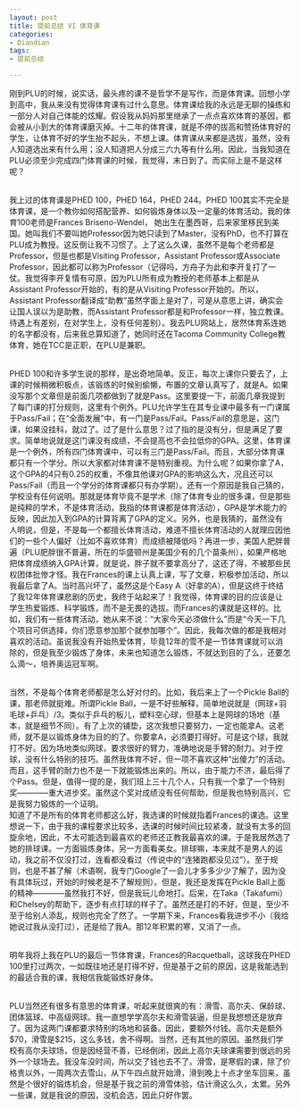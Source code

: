 ```yaml
---
layout: post
title: 提前总结 VI 体育课
categories:
- Diandian
tags:
- 提前总结

---
```

<p>刚到PLU的时候，说实话，最头疼的课不是哲学不是写作，而是体育课。回想小学到高中，我从来没有觉得体育课有过什么意思。体育课给我的永远是无聊的操练和一部分人对自己体能的炫耀。假设我从妈妈那里继承了一点点喜欢体育的基因，都会被从小到大的体育课磨灭掉。十二年的体育课，就是不停的拔高和赞扬体育好的学生，让体育不好的学生抬不起头，不想上课。体育课从来都是选拔，虽然，没有人知道选出来有什么用；没人知道把人分成三六九等有什么用。因此，当我知道在PLU必须至少完成四门体育课的时候，我觉得，末日到了。而实际上是不是这样呢？</p>
<p><br />我上过的体育课是PHED 100，PHED 164，PHED 244。PHED 100其实不完全是体育课，是一个教你如何搭配营养、如何锻炼身体以及一定量的体育活动。我的体育100老师是Frances Briseno-Wendel， 她出生在墨西哥，后来家里移民到美国。她叫我们不要叫她Professor因为她只读到了Master，没有PhD，也不打算在PLU成为教授。这反倒让我不习惯了。上了这么久课，虽然不是每个老师都是Professor，但是也都是Visiting Professor，Assistant Professor或Associate Professor，因此都可以称为Professor（记得吗，方舟子为此和李开复打了一仗。我觉得李开复情有可原，因为PLU所有成为教授的老师基本上都是从Assistant Professor开始的，有的是从Visiting Professor开始的。所以，Assistant Professor翻译成“助教”虽然字面上是对了，可是从意思上讲，确实会让国人误以为是助教，而Assistant Professor都是和Professor一样，独立教课。待遇上有差别，在对学生上，没有任何差别）。我去PLU网站上，居然体育系连她的名字都没有，后来我总算知道了，她同时还在Tacoma Community College教体育，她在TCC是正职，在PLU是兼职。</p>
<p><br />PHED 100和许多学生说的那样，是出奇地简单。反正，每次上课你只要去了，上课的时候稍微积极点，该锻炼的时候别偷懒，布置的文章认真写了，就是A。如果没写那个文章但是前面几项都做到了就是Pass。这里要提一下，前面几章我提到了每门课的打分规则，这里有个例外。PLU允许学生在其专业课中最多有一门课属于Pass/Fail；在“全面发展”中，有一门是Pass/Fail。Pass/Fail的意思是，这门课，如果没挂科，就过了。过了是什么意思？过了指的是没有分，但是满足了要求。简单地说就是这门课没有成绩，不会提高也不会拉低你的GPA。这里，体育课是一个例外，所有四门体育课中，可以有三门是Pass/Fail。而且，大部分体育课都只有一个学分。所以大家都对体育课不是特别重视。为什么呢？如果你拿了A，这个GPA的4只有0.25的权重，不像其他课对GPA的影响这么大，况且还可以Pass/Fail（而且一个学分的体育课都只有办学期）。还有一个原因是我自己猜的，学校没有任何说明。那就是体育毕竟不是学术（除了体育专业的很多课，但是那些是纯粹的学术，不是体育活动，我指的体育课都是体育活动），GPA是学术能力的反映，因此加入到GPA的计算背离了GPA的定义。另外，也是我猜的，虽然没有人明说，但是，不是每一个都擅长体育活动，难道不擅长体育活动的人就理应因他们的一些个人偏好（比如不喜欢体育）而成绩被降低吗？再进一步，美国人肥胖普遍（PLU肥胖很不普遍，所在的华盛顿州是美国少有的几个苗条州），如果严格地把体育成绩纳入GPA计算，就是说，胖子就不要拿高分了，这还了得，不被那些民权团体批惨才怪。我在Frances的课上认真上课，写了文章，积极参加活动，所以我最后拿了A。当时高兴坏了，虽然这是个Easy A（好拿的A），但是这终于终结了我12年体育课悲剧的历史，我终于站起来了！我觉得，体育课的目的应该是让学生热爱锻炼、科学锻炼，而不是无畏的选拔。而Frances的课就是这样的。比如，我们有一些体育活动，她从来不说：“大家今天必须做什么”而是“今天一下几个项目可供选择，你们愿意参加那个就参加哪个”。因此，我每次做的都是我相对喜欢的活动。虽说我没有开始热爱体育，毕竟12年的雪不是一节体育课就可以消除的，但是我至少锻炼了身体，未来也知道怎么锻炼，不就达到目的了么，还要怎么滴～，培养奥运冠军啊。</p>
<p><br />当然，不是每个体育老师都是怎么好对付的。比如，我后来上了一个Pickle Ball的课，那老师就挺难。所谓Pickle Ball，一是不好些解释，简单地说就是（网球+羽毛球+乒乓）/3。类似于乒乓的板儿，塑料空心球，但基本上是网球的场地（基本，就是细节不同）。有了上次的铺垫，这次我想只要努力，一定也能拿A。这老师，就不是以锻炼身体为目的的了。你要拿A，必须要打得好。可是这个球，我就打不好。因为场地类似网球，要求很好的臂力，准确地说是手臂的耐力。对于控球，没有什么特别的技巧。虽然我体育不好，但一项不喜欢这种“出傻力”的活动。而且，这手臂的耐力也不是一下就能锻炼出来的。所以，由于能力不济，最后得了个Pass。但是，值得一提的是，我们班上三十几个人，只有我一个拿了一个特别奖————重大进步奖。虽然这个奖对成绩没有任何帮助，但是我也特别高兴，它是我努力锻炼的一个证明。<br />知道了不是所有的体育老师都这么好，我选课的时候就指着Frances的课选。这里想说一下，由于我的课程要求比较多，选课的时候时间比较紧凑，就没有太多的回旋余地，因此，不太可能选到最喜欢的老师还正教我最喜欢的课。于是我居然选了她的排球课。一方面锻炼身体，另一方面看美女。排球嘛，本来就不是男人的运动，我之前不仅没打过，连看都没看过（传说中的“连猪跑都没见过”）。至于规则，也是不甚了解（术语啊，我专门Google了一会儿才多多少少了解了，因为没有具体玩过，开始的时候老是不了解规则）。但是，我还是发挥在Pickle Ball上面的精神————虽然我打不好，但是我玩儿命地打。后来，在Taka（Takafumi）和Chelsey的帮助下，逐步有点打球的样子了。虽然还是打的不好，但是，至少不至于给别人添乱，规则也完全了然了。一学期下来，Frances看我进步不小（我给她说过我从没打过），还是给了我A。那12年积累的寒，又消了一点。</p>
<p><br />明年我将上我在PLU的最后一节体育课，Frances的Racquetball，这球我在PHED 100里打过两次，一如既往地还是打得不好，但是基于之前的原因，这是我能选到的最适合我的课，我相信我能锻炼好身体。</p>
<p><br />PLU当然还有很多有意思的体育课，听起来就很爽的有：滑雪、高尔夫、保龄球、团体篮球、中高级网球。我一直想学学高尔夫和滑雪装逼，但是我想想还是放弃了。因为这两门课都要求特别的场地和装备。因此，要额外付钱。高尔夫是额外$70，滑雪是$215，这么多钱，舍不得啊。当然，还有其他的原因。虽然我们学校有高尔夫球场，但是因经营不善，已经倒闭，因此上高尔夫球课需要到很远的另外一个球场去。我没车没时间，所以交了钱也去不了。滑雪，是寒假的课，除了价格贵以外，一周两次去雪山，从下午四点就开始滑，滑到晚上十点才坐车回来，虽然是个很好的锻炼机会，但是基于我之前的滑雪体验，估计滑这么久，太累。另外一些课，就是我说的原因，没机会选，因此只好作罢。<br /></p>